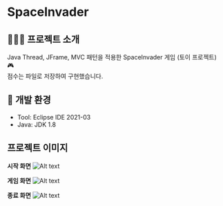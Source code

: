 # SpaceInvader

## 👨🏿‍🏫 프로젝트 소개
Java Thread, JFrame, MVC 패턴을 적용한 SpaceInvader 게임 (토이 프로젝트) 🎮
<br>점수는 파일로 저장하여 구현했습니다.

## 📝 개발 환경
* Tool: Eclipse IDE 2021-03
* Java: JDK 1.8

## 프로젝트 이미지
**시작 화면**
![Alt text](/D/img/spiStartView.png)

**게임 화면**
![Alt text](/D/img/spiIngView.png)

**종료 화면**
![Alt text](/D/img/spiEndView.png)

